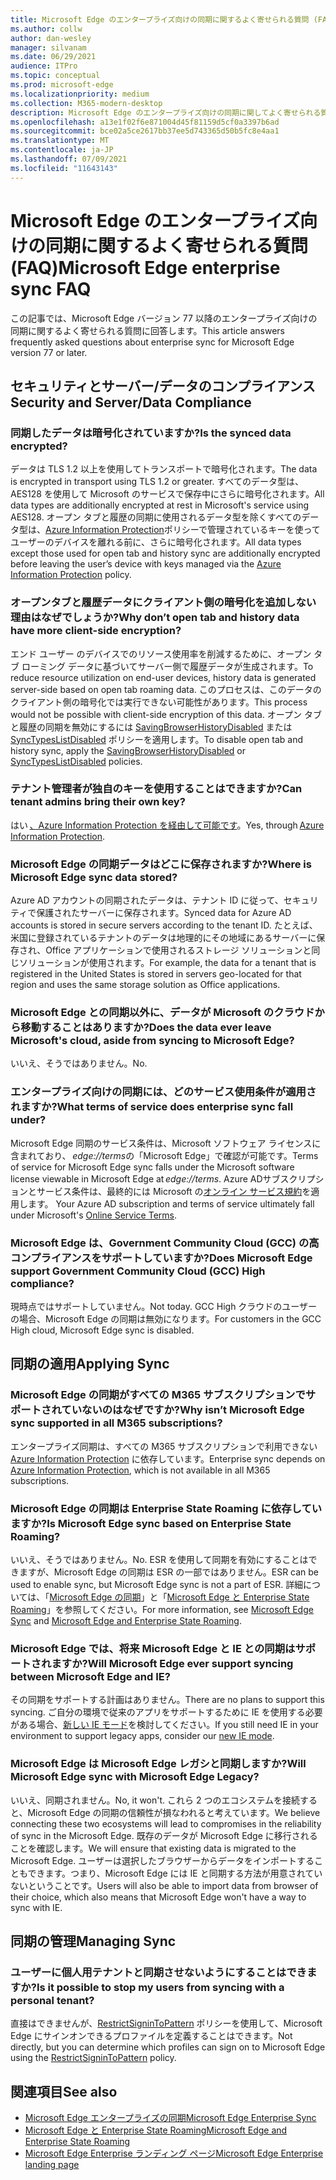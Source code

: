 ```yaml
---
title: Microsoft Edge のエンタープライズ向けの同期に関するよく寄せられる質問 (FAQ)
ms.author: collw
author: dan-wesley
manager: silvanam
ms.date: 06/29/2021
audience: ITPro
ms.topic: conceptual
ms.prod: microsoft-edge
ms.localizationpriority: medium
ms.collection: M365-modern-desktop
description: Microsoft Edge のエンタープライズ向けの同期に関してよく寄せられる質問。
ms.openlocfilehash: a13e1f02f6e871004d45f81159d5cf0a3397b6ad
ms.sourcegitcommit: bce02a5ce2617bb37ee5d743365d50b5fc8e4aa1
ms.translationtype: MT
ms.contentlocale: ja-JP
ms.lasthandoff: 07/09/2021
ms.locfileid: "11643143"
---
```

# <a name="microsoft-edge-enterprise-sync-faq"></a><span data-ttu-id="6f08a-103">Microsoft Edge のエンタープライズ向けの同期に関するよく寄せられる質問 (FAQ)</span><span class="sxs-lookup"><span data-stu-id="6f08a-103">Microsoft Edge enterprise sync FAQ</span></span>

<span data-ttu-id="6f08a-104">この記事では、Microsoft Edge バージョン 77 以降のエンタープライズ向けの同期に関するよく寄せられる質問に回答します。</span><span class="sxs-lookup"><span data-stu-id="6f08a-104">This article answers frequently asked questions about enterprise sync for Microsoft Edge version 77 or later.</span></span>

## <a name="security-and-serverdata-compliance"></a><span data-ttu-id="6f08a-105">セキュリティとサーバー/データのコンプライアンス</span><span class="sxs-lookup"><span data-stu-id="6f08a-105">Security and Server/Data Compliance</span></span>

### <a name="is-the-synced-data-encrypted"></a><span data-ttu-id="6f08a-106">同期したデータは暗号化されていますか?</span><span class="sxs-lookup"><span data-stu-id="6f08a-106">Is the synced data encrypted?</span></span>

<span data-ttu-id="6f08a-107">データは TLS 1.2 以上を使用してトランスポートで暗号化されます。</span><span class="sxs-lookup"><span data-stu-id="6f08a-107">The data is encrypted in transport using TLS 1.2 or greater.</span></span> <span data-ttu-id="6f08a-108">すべてのデータ型は、AES128 を使用して Microsoft のサービスで保存中にさらに暗号化されます。</span><span class="sxs-lookup"><span data-stu-id="6f08a-108">All data types are additionally encrypted at rest in Microsoft's service using AES128.</span></span> <span data-ttu-id="6f08a-109">オープン タブと履歴の同期に使用されるデータ型を除くすべてのデータ型は、[Azure Information Protection](./microsoft-edge-policies.md#restrictsignintopattern)ポリシーで管理されているキーを使ってユーザーのデバイスを離れる前に、さらに暗号化されます。</span><span class="sxs-lookup"><span data-stu-id="6f08a-109">All data types except those used for open tab and history sync are additionally encrypted before leaving the user’s device with keys managed via the [Azure Information Protection](./microsoft-edge-policies.md#restrictsignintopattern) policy.</span></span>

### <a name="why-dont-open-tab-and-history-data-have-more-client-side-encryption"></a><span data-ttu-id="6f08a-110">オープンタブと履歴データにクライアント側の暗号化を追加しない理由はなぜでしょうか?</span><span class="sxs-lookup"><span data-stu-id="6f08a-110">Why don’t open tab and history data have more client-side encryption?</span></span>

<span data-ttu-id="6f08a-111">エンド ユーザー のデバイスでのリソース使用率を削減するために、オープン タブ ローミング データに基づいてサーバー側で履歴データが生成されます。</span><span class="sxs-lookup"><span data-stu-id="6f08a-111">To reduce resource utilization on end-user devices, history data is generated server-side based on open tab roaming data.</span></span> <span data-ttu-id="6f08a-112">このプロセスは、このデータのクライアント側の暗号化では実行できない可能性があります。</span><span class="sxs-lookup"><span data-stu-id="6f08a-112">This process would not be possible with client-side encryption of this data.</span></span> <span data-ttu-id="6f08a-113">オープン タブと履歴の同期を無効にするには [SavingBrowserHistoryDisabled](./microsoft-edge-policies.md#savingbrowserhistorydisabled) または [SyncTypesListDisabled](./microsoft-edge-policies.md#synctypeslistdisabled) ポリシーを適用します。</span><span class="sxs-lookup"><span data-stu-id="6f08a-113">To disable open tab and history sync, apply the [SavingBrowserHistoryDisabled](./microsoft-edge-policies.md#savingbrowserhistorydisabled) or [SyncTypesListDisabled](./microsoft-edge-policies.md#synctypeslistdisabled) policies.</span></span>

### <a name="can-tenant-admins-bring-their-own-key"></a><span data-ttu-id="6f08a-114">テナント管理者が独自のキーを使用することはできますか?</span><span class="sxs-lookup"><span data-stu-id="6f08a-114">Can tenant admins bring their own key?</span></span>

<span data-ttu-id="6f08a-115">はい [、Azure Information Protection を経由して可能です](https://azure.microsoft.com/services/information-protection/)。</span><span class="sxs-lookup"><span data-stu-id="6f08a-115">Yes, through [Azure Information Protection](https://azure.microsoft.com/services/information-protection/).</span></span>

### <a name="where-is-microsoft-edge-sync-data-stored"></a><span data-ttu-id="6f08a-116">Microsoft Edge の同期データはどこに保存されますか?</span><span class="sxs-lookup"><span data-stu-id="6f08a-116">Where is Microsoft Edge sync data stored?</span></span>

<span data-ttu-id="6f08a-117">Azure AD アカウントの同期されたデータは、テナント ID に従って、セキュリティで保護されたサーバーに保存されます。</span><span class="sxs-lookup"><span data-stu-id="6f08a-117">Synced data for Azure AD accounts is stored in secure servers according to the tenant ID.</span></span> <span data-ttu-id="6f08a-118">たとえば、米国に登録されているテナントのデータは地理的にその地域にあるサーバーに保存され、Office アプリケーションで使用されるストレージ ソリューションと同じソリューションが使用されます。</span><span class="sxs-lookup"><span data-stu-id="6f08a-118">For example, the data for a tenant that is registered in the United States is stored in servers geo-located for that region and uses the same storage solution as Office applications.</span></span>

### <a name="does-the-data-ever-leave-microsofts-cloud-aside-from-syncing-to-microsoft-edge"></a><span data-ttu-id="6f08a-119">Microsoft Edge との同期以外に、データが Microsoft のクラウドから移動することはありますか?</span><span class="sxs-lookup"><span data-stu-id="6f08a-119">Does the data ever leave Microsoft's cloud, aside from syncing to Microsoft Edge?</span></span>

<span data-ttu-id="6f08a-120">いいえ、そうではありません。</span><span class="sxs-lookup"><span data-stu-id="6f08a-120">No.</span></span>

### <a name="what-terms-of-service-does-enterprise-sync-fall-under"></a><span data-ttu-id="6f08a-121">エンタープライズ向けの同期には、どのサービス使用条件が適用されますか?</span><span class="sxs-lookup"><span data-stu-id="6f08a-121">What terms of service does enterprise sync fall under?</span></span>

<span data-ttu-id="6f08a-122">Microsoft Edge 同期のサービス条件は、Microsoft ソフトウェア ライセンスに含まれており、 *edge://terms*の「Microsoft Edge」で確認が可能です。</span><span class="sxs-lookup"><span data-stu-id="6f08a-122">Terms of service for Microsoft Edge sync falls under the Microsoft software license viewable in Microsoft Edge at *edge://terms*.</span></span> <span data-ttu-id="6f08a-123">Azure ADサブスクリプションとサービス条件は、最終的には Microsoft の[オンライン サービス規約](https://www.microsoft.com/licensing/product-licensing/products)を適用します。 </span><span class="sxs-lookup"><span data-stu-id="6f08a-123">Your Azure AD subscription and terms of service ultimately fall under Microsoft's [Online Service Terms](https://www.microsoft.com/licensing/product-licensing/products).</span></span>

### <a name="does-microsoft-edge-support-government-community-cloud-gcc-high-compliance"></a><span data-ttu-id="6f08a-124">Microsoft Edge は、Government Community Cloud (GCC) の高コンプライアンスをサポートしていますか?</span><span class="sxs-lookup"><span data-stu-id="6f08a-124">Does Microsoft Edge support Government Community Cloud (GCC) High compliance?</span></span>

<span data-ttu-id="6f08a-125">現時点ではサポートしていません。</span><span class="sxs-lookup"><span data-stu-id="6f08a-125">Not today.</span></span> <span data-ttu-id="6f08a-126">GCC High クラウドのユーザーの場合、Microsoft Edge の同期は無効になります。</span><span class="sxs-lookup"><span data-stu-id="6f08a-126">For customers in the GCC High cloud, Microsoft Edge sync is disabled.</span></span>

## <a name="applying-sync"></a><span data-ttu-id="6f08a-127">同期の適用</span><span class="sxs-lookup"><span data-stu-id="6f08a-127">Applying Sync</span></span>

### <a name="why-isnt-microsoft-edge-sync-supported-in-all-m365-subscriptions"></a><span data-ttu-id="6f08a-128">Microsoft Edge の同期がすべての M365 サブスクリプションでサポートされていないのはなぜですか?</span><span class="sxs-lookup"><span data-stu-id="6f08a-128">Why isn’t Microsoft Edge sync supported in all M365 subscriptions?</span></span>

<span data-ttu-id="6f08a-129">エンタープライズ同期は、すべての M365 サブスクリプションで利用できない [Azure Information Protection](https://azure.microsoft.com/services/information-protection/) に依存しています。</span><span class="sxs-lookup"><span data-stu-id="6f08a-129">Enterprise sync depends on [Azure Information Protection](https://azure.microsoft.com/services/information-protection/), which is not available in all M365 subscriptions.</span></span>

### <a name="is-microsoft-edge-sync-based-on-enterprise-state-roaming"></a><span data-ttu-id="6f08a-130">Microsoft Edge の同期は Enterprise State Roaming に依存していますか?</span><span class="sxs-lookup"><span data-stu-id="6f08a-130">Is Microsoft Edge sync based on Enterprise State Roaming?</span></span>

<span data-ttu-id="6f08a-131">いいえ、そうではありません。</span><span class="sxs-lookup"><span data-stu-id="6f08a-131">No.</span></span> <span data-ttu-id="6f08a-132">ESR を使用して同期を有効にすることはできますが、Microsoft Edge の同期は ESR の一部ではありません。</span><span class="sxs-lookup"><span data-stu-id="6f08a-132">ESR can be used to enable sync, but Microsoft Edge sync is not a part of ESR.</span></span> <span data-ttu-id="6f08a-133">詳細については、「[Microsoft Edge の同期](/DeployEdge/microsoft-edge-enterprise-sync)」と「[Microsoft Edge と Enterprise State Roaming](/DeployEdge/microsoft-edge-enterprise-state-roaming)」を参照してください。</span><span class="sxs-lookup"><span data-stu-id="6f08a-133">For more information, see [Microsoft Edge Sync](/DeployEdge/microsoft-edge-enterprise-sync) and [Microsoft Edge and Enterprise State Roaming](/DeployEdge/microsoft-edge-enterprise-state-roaming).</span></span>

### <a name="will-microsoft-edge-ever-support-syncing-between-microsoft-edge-and-ie"></a><span data-ttu-id="6f08a-134">Microsoft Edge では、将来 Microsoft Edge と IE との同期はサポートされますか?</span><span class="sxs-lookup"><span data-stu-id="6f08a-134">Will Microsoft Edge ever support syncing between Microsoft Edge and IE?</span></span>

<span data-ttu-id="6f08a-135">その同期をサポートする計画はありません。</span><span class="sxs-lookup"><span data-stu-id="6f08a-135">There are no plans to support this syncing.</span></span> <span data-ttu-id="6f08a-136">ご自分の環境で従来のアプリをサポートするために IE を使用する必要がある場合、[新しい IE モード](./edge-ie-mode.md)を検討してください。</span><span class="sxs-lookup"><span data-stu-id="6f08a-136">If you still need IE in your environment to support legacy apps, consider our [new IE mode](./edge-ie-mode.md).</span></span>

### <a name="will-microsoft-edge-sync-with-microsoft-edge-legacy"></a><span data-ttu-id="6f08a-137">Microsoft Edge は Microsoft Edge レガシと同期しますか?</span><span class="sxs-lookup"><span data-stu-id="6f08a-137">Will Microsoft Edge sync with Microsoft Edge Legacy?</span></span>

<span data-ttu-id="6f08a-138">いいえ、同期されません。</span><span class="sxs-lookup"><span data-stu-id="6f08a-138">No, it won't.</span></span> <span data-ttu-id="6f08a-139">これら 2 つのエコシステムを接続すると、Microsoft Edge の同期の信頼性が損なわれると考えています。</span><span class="sxs-lookup"><span data-stu-id="6f08a-139">We believe connecting these two ecosystems will lead to compromises in the reliability of sync in the Microsoft Edge.</span></span> <span data-ttu-id="6f08a-140">既存のデータが Microsoft Edge に移行されることを確認します。</span><span class="sxs-lookup"><span data-stu-id="6f08a-140">We will ensure that existing data is migrated to the Microsoft Edge.</span></span> <span data-ttu-id="6f08a-141">ユーザーは選択したブラウザーからデータをインポートすることもできます。つまり、Microsoft Edge には IE と同期する方法が用意されていないということです。</span><span class="sxs-lookup"><span data-stu-id="6f08a-141">Users will also be able to import data from browser of their choice, which also means that Microsoft Edge won't have a way to sync with IE.</span></span>

## <a name="managing-sync"></a><span data-ttu-id="6f08a-142">同期の管理</span><span class="sxs-lookup"><span data-stu-id="6f08a-142">Managing Sync</span></span>

### <a name="is-it-possible-to-stop-my-users-from-syncing-with-a-personal-tenant"></a><span data-ttu-id="6f08a-143">ユーザーに個人用テナントと同期させないようにすることはできますか?</span><span class="sxs-lookup"><span data-stu-id="6f08a-143">Is it possible to stop my users from syncing with a personal tenant?</span></span>

<span data-ttu-id="6f08a-144">直接はできませんが、[RestrictSigninToPattern](./microsoft-edge-policies.md#restrictsignintopattern) ポリシーを使用して、Microsoft Edge にサインオンできるプロファイルを定義することはできます。</span><span class="sxs-lookup"><span data-stu-id="6f08a-144">Not directly, but you can determine which profiles can sign on to Microsoft Edge using the [RestrictSigninToPattern](./microsoft-edge-policies.md#restrictsignintopattern) policy.</span></span>

## <a name="see-also"></a><span data-ttu-id="6f08a-145">関連項目</span><span class="sxs-lookup"><span data-stu-id="6f08a-145">See also</span></span>

- [<span data-ttu-id="6f08a-146">Microsoft Edge エンタープライズの同期</span><span class="sxs-lookup"><span data-stu-id="6f08a-146">Microsoft Edge Enterprise Sync</span></span>](microsoft-edge-enterprise-sync.md)
- [<span data-ttu-id="6f08a-147">Microsoft Edge と Enterprise State Roaming</span><span class="sxs-lookup"><span data-stu-id="6f08a-147">Microsoft Edge and Enterprise State Roaming</span></span>](microsoft-edge-enterprise-state-roaming.md)
- [<span data-ttu-id="6f08a-148">Microsoft Edge Enterprise ランディング ページ</span><span class="sxs-lookup"><span data-stu-id="6f08a-148">Microsoft Edge Enterprise landing page</span></span>](https://aka.ms/EdgeEnterprise)